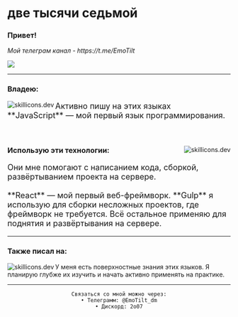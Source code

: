 <h1 align="left">две тысячи седьмой</h1>
<h3>Привет!</h3>
<p>
<i>Мой телеграм канал - https://t.me/EmoTilt</i>
</p>
<img src="https://count.getloli.com/get/@:EmoTilt?theme=asoul">
<hr>
    <div>
        <h3>Владею:</h3>
        <img src="https://skillicons.dev/icons?i=js,ts,bash&theme=dark" align="left" alt="skillicons.dev">
        <p style="font-size: 18px">Активно пишу на этих языках<br>**JavaScript** — мой первый язык программирования.</p>
    </div>
    <br>
    <div>
        <img src="https://skillicons.dev/icons?i=react,gulp,docker,nginx&theme=dark" align="right" alt="skillicons.dev">
        <h3>Использую эти технологии:</h3>
        <p style="font-size: 18px">Они мне помогают с написанием кода, сборкой, развёртыванием проекта на сервере.<br><br>**React** — мой первый веб-фреймворк. **Gulp** я использую для сборки несложных проектов, где фреймворк не требуется. Всё остальное применяю для поднятия и развёртывания на сервере.</p>
    </div>
    <hr>
    <div style="margin-top: 10px;">
        <h3>Также писал на:</h3>
        <img src="https://skillicons.dev/icons?i=java,python,cs&perline=6&theme=dark" align="left" alt="skillicons.dev">
        <p>У меня есть поверхностные знания этих языков. Я планирую глубже их изучить и начать активно применять на практике.</p>
    </div>
<hr>
<div align="center">
    
    Связаться со мной можно через:
    • Телеграмм: @EmoTilt_dm
    • Дискорд: 2o07
</div>
